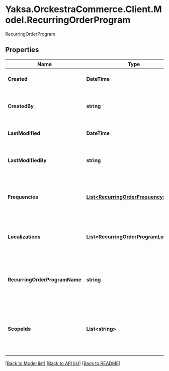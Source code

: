 # Yaksa.OrckestraCommerce.Client.Model.RecurringOrderProgram
RecurringOrderProgram

## Properties

Name | Type | Description | Notes
------------ | ------------- | ------------- | -------------
**Created** | **DateTime** | The date of the creation of the entity | 
**CreatedBy** | **string** | The id of the person who created the entity | 
**LastModified** | **DateTime** | The date of the last modification | 
**LastModifiedBy** | **string** | The id of the last person who modified the entity | 
**Frequencies** | [**List&lt;RecurringOrderFrequency&gt;**](RecurringOrderFrequency.md) | The frequencies of the recurring order program | [optional] 
**Localizations** | [**List&lt;RecurringOrderProgramLocalize&gt;**](RecurringOrderProgramLocalize.md) | The localized name of the recurring order program | [optional] 
**RecurringOrderProgramName** | **string** | The name and unique identifier of the recurring order program | 
**ScopeIds** | **List&lt;string&gt;** | The scope ids which are associated to the recurring order program | [optional] 

[[Back to Model list]](../README.md#documentation-for-models) [[Back to API list]](../README.md#documentation-for-api-endpoints) [[Back to README]](../README.md)

